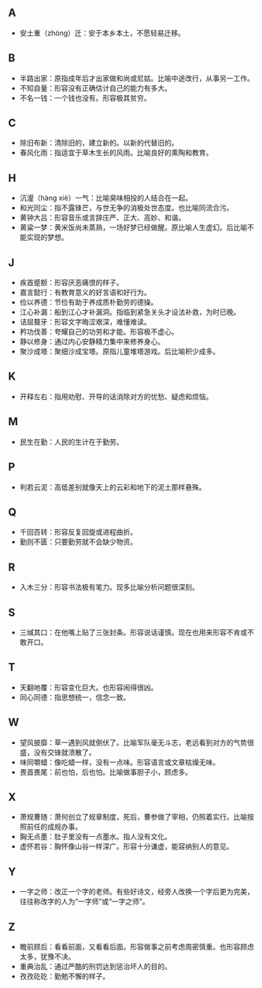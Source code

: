 ## A

+ 安土重（zhòng）迁：安于本乡本土，不愿轻易迁移。

## B

+ 半路出家：原指成年后才出家做和尚或尼姑。比喻中途改行，从事另一工作。
+ 不知自量：形容没有正确估计自己的能力有多大。
+ 不名一钱：一个钱也没有。形容极其贫穷。

## C

+ 除旧布新：清除旧的，建立新的。以新的代替旧的。
+ 春风化雨：指适宜于草木生长的风雨。比喻良好的熏陶和教育。

## H

+ 沆瀣（hàng xiè）一气：比喻臭味相投的人结合在一起。
+ 和光同尘：指不露锋芒，与世无争的消极处世态度。也比喻同流合污。
+ 黄钟大吕：形容音乐或言辞庄严、正大、高妙、和谐。
+ 黄粱一梦：黄米饭尚未蒸熟，一场好梦已经做醒。原比喻人生虚幻。后比喻不能实现的梦想。

## J

+ 疾首蹙额：形容厌恶痛恨的样子。
+ 嘉言懿行：有教育意义的好言语和好行为。
+ 俭以养德：节俭有助于养成质朴勤劳的德操。
+ 江心补漏：船到江心才补漏洞。指临到紧急关头才设法补救，为时已晚。
+ 诘屈聱牙：形容文字晦涩艰深，难懂难读。
+ 矜功伐善：夸耀自己的功劳和才能。形容极不虚心。
+ 静以修身：通过内心安静精力集中来修养身心。
+ 聚沙成塔：聚细沙成宝塔。原指儿童堆塔游戏。后比喻积少成多。

## K

+ 开释左右：指用劝慰、开导的话消除对方的忧愁、疑虑和烦恼。

## M

+ 民生在勤：人民的生计在于勤劳。

## P

+ 判若云泥：高低差别就像天上的云彩和地下的泥土那样悬殊。

## Q

+ 千回百转：形容反复回旋或进程曲折。
+ 勤则不匮：只要勤劳就不会缺少物资。

## R

+ 入木三分：形容书法极有笔力。现多比喻分析问题很深刻。

## S

+ 三缄其口：在他嘴上贴了三张封条。形容说话谨慎。现在也用来形容不肯或不敢开口。

## T

+ 天翻地覆：形容变化巨大。也形容闹得很凶。
+ 同心同德：指思想统一，信念一致。

## W

+ 望风披靡：草一遇到风就倒伏了。比喻军队毫无斗志，老远看到对方的气势很盛，没有交锋就溃散了。
+ 味同嚼蜡：像吃蜡一样，没有一点味。形容语言或文章枯燥无味。
+ 畏首畏尾：前也怕，后也怕。比喻做事胆子小，顾虑多。

## X

+ 萧规曹随：萧何创立了规章制度，死后，曹参做了宰相，仍照着实行。比喻按照前任的成规办事。
+ 胸无点墨：肚子里没有一点墨水。指人没有文化。
+ 虚怀若谷：胸怀像山谷一样深广。形容十分谦虚，能容纳别人的意见。

## Y

+ 一字之师：改正一个字的老师。有些好诗文，经旁人改换一个字后更为完美，往往称改字的人为“一字师”或“一字之师”。

## Z

+ 瞻前顾后：看看前面，又看看后面。形容做事之前考虑周密慎重。也形容顾虑太多，犹豫不决。
+ 重典治乱：通过严酷的刑罚达到惩治坏人的目的。
+ 孜孜矻矻：勤勉不懈的样子。
